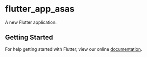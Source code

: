 # flutter_app_asas

A new Flutter application.

## Getting Started

For help getting started with Flutter, view our online
[documentation](https://flutter.io/).
